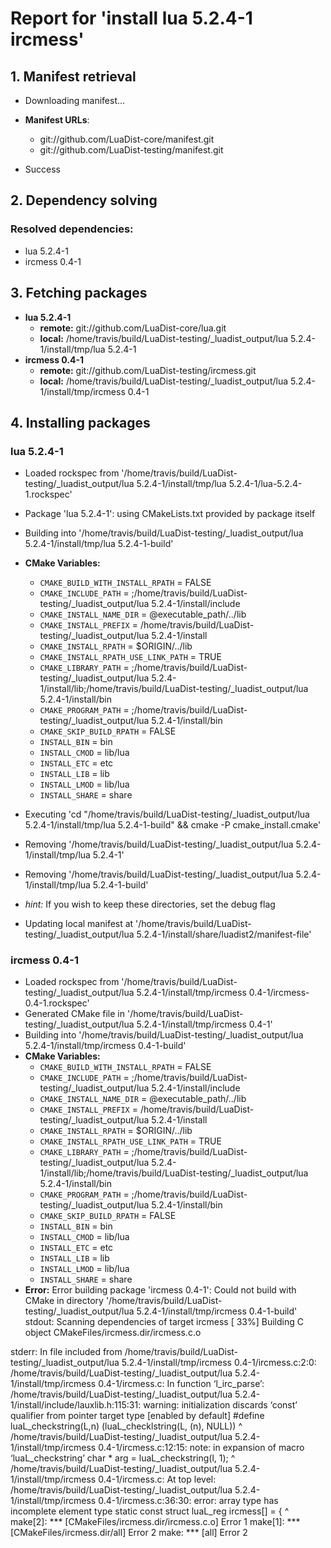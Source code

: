 # Report for 'install lua 5.2.4-1 ircmess'


## 1. Manifest retrieval

- Downloading manifest...

- **Manifest URLs**:
    - git://github.com/LuaDist-core/manifest.git
    - git://github.com/LuaDist-testing/manifest.git
- Success

## 2. Dependency solving


### Resolved dependencies:
- lua 5.2.4-1
- ircmess 0.4-1

## 3. Fetching packages

- **lua 5.2.4-1**
    - **remote:** git://github.com/LuaDist-core/lua.git
    - **local:** /home/travis/build/LuaDist-testing/_luadist_output/lua 5.2.4-1/install/tmp/lua 5.2.4-1
- **ircmess 0.4-1**
    - **remote:** git://github.com/LuaDist-testing/ircmess.git
    - **local:** /home/travis/build/LuaDist-testing/_luadist_output/lua 5.2.4-1/install/tmp/ircmess 0.4-1

## 4. Installing packages


### lua 5.2.4-1
- Loaded rockspec from '/home/travis/build/LuaDist-testing/_luadist_output/lua 5.2.4-1/install/tmp/lua 5.2.4-1/lua-5.2.4-1.rockspec'
- Package 'lua 5.2.4-1': using CMakeLists.txt provided by package itself
- Building into '/home/travis/build/LuaDist-testing/_luadist_output/lua 5.2.4-1/install/tmp/lua 5.2.4-1-build'
- **CMake Variables:**
    - `CMAKE_BUILD_WITH_INSTALL_RPATH` = FALSE
    - `CMAKE_INCLUDE_PATH` = ;/home/travis/build/LuaDist-testing/_luadist_output/lua 5.2.4-1/install/include
    - `CMAKE_INSTALL_NAME_DIR` = @executable_path/../lib
    - `CMAKE_INSTALL_PREFIX` = /home/travis/build/LuaDist-testing/_luadist_output/lua 5.2.4-1/install
    - `CMAKE_INSTALL_RPATH` = $ORIGIN/../lib
    - `CMAKE_INSTALL_RPATH_USE_LINK_PATH` = TRUE
    - `CMAKE_LIBRARY_PATH` = ;/home/travis/build/LuaDist-testing/_luadist_output/lua 5.2.4-1/install/lib;/home/travis/build/LuaDist-testing/_luadist_output/lua 5.2.4-1/install/bin
    - `CMAKE_PROGRAM_PATH` = ;/home/travis/build/LuaDist-testing/_luadist_output/lua 5.2.4-1/install/bin
    - `CMAKE_SKIP_BUILD_RPATH` = FALSE
    - `INSTALL_BIN` = bin
    - `INSTALL_CMOD` = lib/lua
    - `INSTALL_ETC` = etc
    - `INSTALL_LIB` = lib
    - `INSTALL_LMOD` = lib/lua
    - `INSTALL_SHARE` = share
- Executing 'cd "/home/travis/build/LuaDist-testing/_luadist_output/lua 5.2.4-1/install/tmp/lua 5.2.4-1-build" && cmake -P cmake_install.cmake'
- Removing '/home/travis/build/LuaDist-testing/_luadist_output/lua 5.2.4-1/install/tmp/lua 5.2.4-1'
- Removing '/home/travis/build/LuaDist-testing/_luadist_output/lua 5.2.4-1/install/tmp/lua 5.2.4-1-build'

- *hint:* If you wish to keep these directories, set the debug flag
- Updating local manifest at '/home/travis/build/LuaDist-testing/_luadist_output/lua 5.2.4-1/install/share/luadist2/manifest-file'

### ircmess 0.4-1
- Loaded rockspec from '/home/travis/build/LuaDist-testing/_luadist_output/lua 5.2.4-1/install/tmp/ircmess 0.4-1/ircmess-0.4-1.rockspec'
- Generated CMake file in '/home/travis/build/LuaDist-testing/_luadist_output/lua 5.2.4-1/install/tmp/ircmess 0.4-1'
- Building into '/home/travis/build/LuaDist-testing/_luadist_output/lua 5.2.4-1/install/tmp/ircmess 0.4-1-build'
- **CMake Variables:**
    - `CMAKE_BUILD_WITH_INSTALL_RPATH` = FALSE
    - `CMAKE_INCLUDE_PATH` = ;/home/travis/build/LuaDist-testing/_luadist_output/lua 5.2.4-1/install/include
    - `CMAKE_INSTALL_NAME_DIR` = @executable_path/../lib
    - `CMAKE_INSTALL_PREFIX` = /home/travis/build/LuaDist-testing/_luadist_output/lua 5.2.4-1/install
    - `CMAKE_INSTALL_RPATH` = $ORIGIN/../lib
    - `CMAKE_INSTALL_RPATH_USE_LINK_PATH` = TRUE
    - `CMAKE_LIBRARY_PATH` = ;/home/travis/build/LuaDist-testing/_luadist_output/lua 5.2.4-1/install/lib;/home/travis/build/LuaDist-testing/_luadist_output/lua 5.2.4-1/install/bin
    - `CMAKE_PROGRAM_PATH` = ;/home/travis/build/LuaDist-testing/_luadist_output/lua 5.2.4-1/install/bin
    - `CMAKE_SKIP_BUILD_RPATH` = FALSE
    - `INSTALL_BIN` = bin
    - `INSTALL_CMOD` = lib/lua
    - `INSTALL_ETC` = etc
    - `INSTALL_LIB` = lib
    - `INSTALL_LMOD` = lib/lua
    - `INSTALL_SHARE` = share
- **Error:** Error building package 'ircmess 0.4-1': Could not build with CMake in directory '/home/travis/build/LuaDist-testing/_luadist_output/lua 5.2.4-1/install/tmp/ircmess 0.4-1-build'
stdout:
Scanning dependencies of target ircmess
[ 33%] Building C object CMakeFiles/ircmess.dir/ircmess.c.o

stderr:
In file included from /home/travis/build/LuaDist-testing/_luadist_output/lua 5.2.4-1/install/tmp/ircmess 0.4-1/ircmess.c:2:0:
/home/travis/build/LuaDist-testing/_luadist_output/lua 5.2.4-1/install/tmp/ircmess 0.4-1/ircmess.c: In function ‘l_irc_parse’:
/home/travis/build/LuaDist-testing/_luadist_output/lua 5.2.4-1/install/include/lauxlib.h:115:31: warning: initialization discards ‘const’ qualifier from pointer target type [enabled by default]
 #define luaL_checkstring(L,n) (luaL_checklstring(L, (n), NULL))
                               ^
/home/travis/build/LuaDist-testing/_luadist_output/lua 5.2.4-1/install/tmp/ircmess 0.4-1/ircmess.c:12:15: note: in expansion of macro ‘luaL_checkstring’
  char * arg = luaL_checkstring(l, 1);
               ^
/home/travis/build/LuaDist-testing/_luadist_output/lua 5.2.4-1/install/tmp/ircmess 0.4-1/ircmess.c: At top level:
/home/travis/build/LuaDist-testing/_luadist_output/lua 5.2.4-1/install/tmp/ircmess 0.4-1/ircmess.c:36:30: error: array type has incomplete element type
 static const struct luaL_reg ircmess[] = {
                              ^
make[2]: *** [CMakeFiles/ircmess.dir/ircmess.c.o] Error 1
make[1]: *** [CMakeFiles/ircmess.dir/all] Error 2
make: *** [all] Error 2


